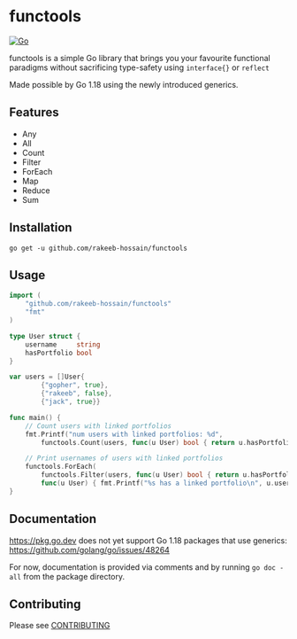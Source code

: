 # functools

[![Go](https://github.com/rakeeb-hossain/functools/actions/workflows/go.yml/badge.svg)](https://github.com/rakeeb-hossain/functools/actions/workflows/go.yml)

functools is a simple Go library that brings you your favourite functional paradigms without sacrificing type-safety using 
`interface{}` or `reflect`

Made possible by Go 1.18 using the newly introduced generics.

## Features
 
- Any
- All
- Count
- Filter
- ForEach
- Map
- Reduce
- Sum

## Installation

`go get -u github.com/rakeeb-hossain/functools`

## Usage

```go
import (
    "github.com/rakeeb-hossain/functools"
    "fmt"
)

type User struct {
	username     string
	hasPortfolio bool
}

var users = []User{
		{"gopher", true},
		{"rakeeb", false},
		{"jack", true}}

func main() {
    // Count users with linked portfolios
    fmt.Printf("num users with linked portfolios: %d", 
        functools.Count(users, func(u User) bool { return u.hasPortfolio }))

    // Print usernames of users with linked portfolios
    functools.ForEach(
        functools.Filter(users, func(u User) bool { return u.hasPortfolio }),
        func(u User) { fmt.Printf("%s has a linked portfolio\n", u.username) })
}
```

## Documentation

https://pkg.go.dev does not yet support Go 1.18 packages that use generics: https://github.com/golang/go/issues/48264

For now, documentation is provided via comments and by running `go doc -all` from the package directory. 

## Contributing

Please see [CONTRIBUTING](CONTRIBUTING.md)
